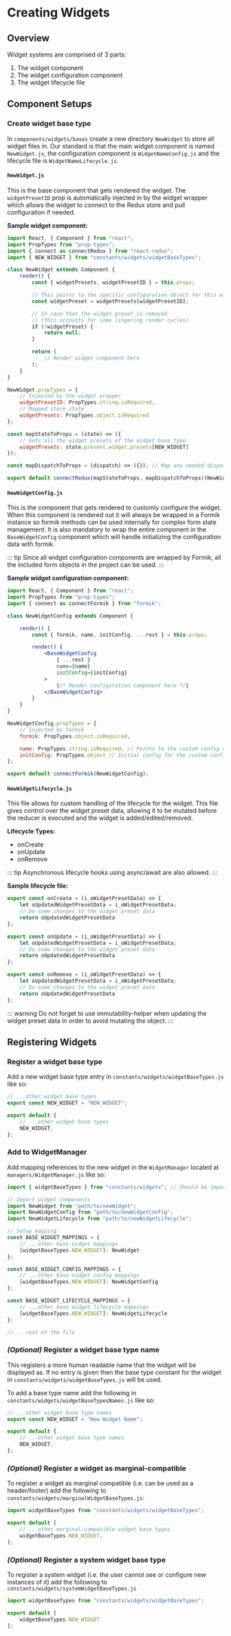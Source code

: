 # Creating Widgets

## Overview

Widget systems are comprised of 3 parts: 

1. The widget component
2. The widget configuration component
3. The widget lifecycle file

## Component Setups

### Create widget base type

In `components/widgets/bases` create a new directory `NewWidget` to store all widget files in. Our standard is that the main widget component is named `NewWidget.js`, the configuration component is `WidgetNameConfig.js` and the lifecycle file is `WidgetNameLifecycle.js`.

#### `NewWidget.js` 

This is the base component that gets rendered the widget. The `widgetPresetID` prop is automatically injected in by the widget wrapper which allows the widget to connect to the Redux store and pull configuration if needed.

**Sample widget component:**

```jsx
import React, { Component } from "react";
import PropTypes from "prop-types";
import { connect as connectRedux } from "react-redux";
import { NEW_WIDGET } from "constants/widgets/widgetBaseTypes";

class NewWidget extends Component {
    render() {
        const { widgetPresets, widgetPresetID } = this.props;

        // This points to the specific configuration object for this widget instance.
        const widgetPreset = widgetPresets[widgetPresetID];

        // In case that the widget preset is removed
        // (this accounts for some lingering render cycles)
        if (!widgetPreset) {
            return null;
        }

        return (
            // Render widget component here
        );
    }
}

NewWidget.propTypes = {
    // Injected by the widget wrapper
    widgetPresetID: PropTypes.string.isRequired,
    // Mapped store state
    widgetPresets: PropTypes.object.isRequired
};

const mapStateToProps = (state) => ({
    // Gets all the widget presets of the widget base type
    widgetPresets: state.present.widget.presets[NEW_WIDGET]
});

const mapDispatchToProps = (dispatch) => ({}); // Map any needed dispatches

export default connectRedux(mapStateToProps, mapDispatchToProps)(NewWidget);
```

#### `NewWidgetConfig.js` 

This is the component that gets rendered to customly configure the widget. When this component is rendered out it will always be wrapped in a Formik instance so formik methods can be used internally for complex form state management. It is also mandatory to wrap the entire component in the `BaseWidgetConfig` component which will handle initializing the configuration data with formik. 

::: tip
Since all widget configuration components are wrapped by Formik, all the included form objects in the project can be used.
:::

**Sample widget configuration component:**

```jsx
import React, { Component } from "react";
import PropTypes from "prop-types";
import { connect as connectFormik } from "formik";

class NewWidgetConfig extends Component {

    render() {
        const { formik, name, initConfig, ...rest } = this.props;

        render() {
            <BaseWidgetConfig
                { ...rest }
                name={name}
                initConfig={initConfig}
            >
                {/* Render configuration component here */} 
            </BaseWidgetConfig>
        }
    }
}

NewWidgetConfig.propTypes = {
    // Injected by formik
    formik: PropTypes.object.isRequired,

    name: PropTypes.string.isRequired, // Points to the custom config object for this widget
    initConfig: PropTypes.object // Initial config for the custom config object
};

export default connectFormik(NewWidgetConfig);
```

#### `NewWidgetLifecycle.js`

This file allows for custom handling of the lifecycle for the widget. This file gives control over the widget preset data, allowing it to be mutated before the reducer is executed and the widget is added/edited/removed.

**Lifecycle Types:**
* onCreate
* onUpdate
* onRemove

::: tip
Asynchronous lifecycle hooks using async/await are also allowed.
:::

**Sample lifecycle file:**

```js
export const onCreate = (i_oWidgetPresetData) => {
    let oUpdatedWidgetPresetData = i_oWidgetPresetData;
    // Do some changes to the widget preset data
    return oUpdatedWidgetPresetData
};

export const onUpdate = (i_oWidgetPresetData) => {
    let oUpdatedWidgetPresetData = i_oWidgetPresetData;
    // Do some changes to the widget preset data
    return oUpdatedWidgetPresetData
};

export const onRemove = (i_oWidgetPresetData) => {
    let oUpdatedWidgetPresetData = i_oWidgetPresetData;
    // Do some changes to the widget preset data
    return oUpdatedWidgetPresetData
};
```

::: warning
Do not forget to use immutability-helper when updating the widget preset data in order to avoid mutating the object.
:::


## Registering Widgets

### Register a widget base type

Add a new widget base type entry in `constants/widgets/widgetBaseTypes.js` like so:

```js
// ...other widget base types
export const NEW_WIDGET = "NEW_WIDGET";

export default {
    // ...other widget base types
    NEW_WIDGET,
};
```

### Add to WidgetManager

Add mapping references to the new widget in the `WidgetManager` located at `managers/WidgetManager.js` like so:

```js
import { widgetBaseTypes } from "constants/widgets"; // Should be imported already

// Import widget components
import NewWidget from "path/to/newWidget";
import NewWidgetConfig from "path/to/newWidgetConfig";
import NewWidgetLifecycle from "path/to/newWidgetLifecycle";

// Setup mapping
const BASE_WIDGET_MAPPINGS = {
    // ...other base widget mappings
    [widgetBaseTypes.NEW_WIDGET]: NewWidget
};

const BASE_WIDGET_CONFIG_MAPPINGS = {
    // ...other base widget config mappings
    [widgetBaseTypes.NEW_WIDGET]: NewWidgetConfig
};

const BASE_WIDGET_LIFECYCLE_MAPPINGS = {
    // ...other base widget lifecycle mappings
    [widgetBaseTypes.NEW_WIDGET]: NewWidgetLifecycle
};

// ...rest of the file
```

### *(Optional)* Register a widget base type name

This registers a more human readable name that the widget will be displayed as. If no entry is given then the base type constant for the widget in `constants/widgets/widgetBaseTypes.js` will be used.

To add a base type name add the following in `constants/widgets/widgetBaseTypesNames.js` like so:

```js
// ...other widget base type names
export const NEW_WIDGET = "New Widget Name";

export default {
    // ...other widget base type names
    NEW_WIDGET,
};
```

### *(Optional)* Register a widget as marginal-compatible

To register a widget as marginal compatible (i.e. can be used as a header/footer) add the following to `constants/widgets/marginalWidgetBaseTypes.js`:

```js
import widgetBaseTypes from "constants/widgets/widgetBaseTypes";

export default [
    // ...other marginal-compatible widget base types
    widgetBaseTypes.NEW_WIDGET,
];
```

### *(Optional)* Register a system widget base type

To register a system widget (i.e. the user cannot see or configure new instances of it) add the following to `constants/widgets/systemWidgetBaseTypes.js`

```js
import widgetBaseTypes from "constants/widgets/widgetBaseTypes";

export default [
    widgetBaseTypes.NEW_WIDGET
];
```